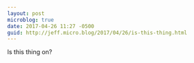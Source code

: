 ```yaml
---
layout: post
microblog: true
date: 2017-04-26 11:27 -0500
guid: http://jeff.micro.blog/2017/04/26/is-this-thing.html
---
```

Is this thing on?
